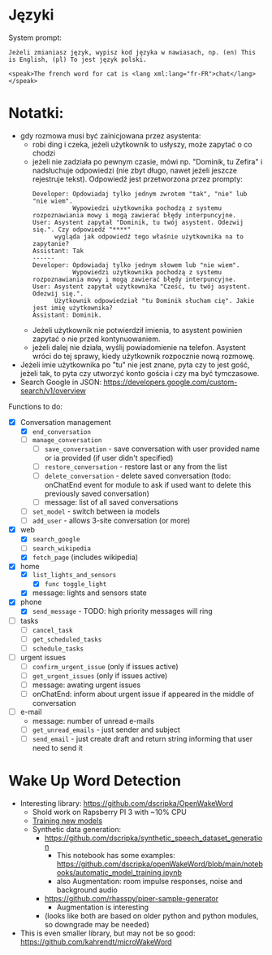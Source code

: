 

# Języki

System prompt:

```
Jeżeli zmianiasz język, wypisz kod języka w nawiasach, np. (en) This is English, (pl) To jest język polski.
```

```ssml
<speak>The french word for cat is <lang xml:lang="fr-FR">chat</lang></speak>
```

# Notatki:
 - gdy rozmowa musi być zainicjowana przez asystenta:
   - robi ding i czeka, jeżeli użytkownik to usłyszy, może zapytać o co chodzi
   - jeżeli nie zadziała po pewnym czasie, mówi np. "Dominik, tu Zefira" i nadsłuchuje odpowiedzi (nie zbyt długo, nawet jeżeli jeszcze rejestruje tekst).
     Odpowiedź jest przetworzona przez prompty:
     ```
     Developer: Opdowiadaj tylko jednym zwrotem "tak", "nie" lub "nie wiem".
                Wypowiedzi użytkownika pochodzą z systemu rozpoznawiania mowy i mogą zawierać błędy interpuncyjne.
     User: Asystent zapytał "Dominik, tu twój asystent. Odezwij się.". Czy odpowiedź "****"
           wygląda jak odpowiedź tego właśnie użytkownika na to zapytanie?
     Assistant: Tak
     ------
     Developer: Opdowiadaj tylko jednym słowem lub "nie wiem".
                Wypowiedzi użytkownika pochodzą z systemu rozpoznawiania mowy i mogą zawierać błędy interpuncyjne.
     User: Asystent zapytał użytkownika "Cześć, tu twój asystent. Odezwij się.".
           Użytkownik odpowiedział "tu Dominik słucham cię". Jakie jest imię użytkownika?
     Assistant: Dominik.
     ```
   - Jeżeli użytkownik nie potwierdził imienia, to asystent powinien zapytać o nie przed kontynuowaniem.
   - jeżeli dalej nie działa, wyślij powiadomienie na telefon. Asystent wróci do tej sprawy, kiedy użytkownik rozpocznie nową rozmowę.
 - Jeżeli imie użytkownika po "tu" nie jest znane, pyta czy to jest gość, jeżeli tak, to pyta czy utworzyć konto gościa i czy ma być tymczasowe.
 - Search Google in JSON: https://developers.google.com/custom-search/v1/overview

Functions to do:
* [x] Conversation management
  * [x] `end_conversation`
  * [ ] `manage_conversation`
    * [ ] `save_conversation` - save conversation with user provided name or ia provided (if user didn't specified)
    * [ ] `restore_conversation` - restore last or any from the list
    * [ ] `delete_conversation` - delete saved conversation (todo: onChatEnd event for module to ask if used want to delete this previously saved conversation)
    * [ ] message: list of all saved conversations
  * [ ] `set_model` - switch between ia models
  * [ ] `add_user` - allows 3-site conversation (or more)
* [x] web
  * [x] `search_google`
  * [ ] `search_wikipedia`
  * [x] `fetch_page` (includes wikipedia)
* [x] home
  * [x] `list_lights_and_sensors`
    * [x] `func toggle_light`
  * [x] message: lights and sensors state
* [x] phone
  * [x] `send_message` - TODO: high priority messages will ring
* [ ] tasks
  * [ ] `cancel_task`
  * [ ] `get_scheduled_tasks`
  * [ ] `schedule_tasks`
* [ ] urgent issues
  * [ ] `confirm_urgent_issue` (only if issues active)
  * [ ] `get_urgent_issues` (only if issues active)
  * [ ] message: awating urgent issues
  * [ ] onChatEnd: inform about urgent issue if appeared in the middle of conversation
* [ ] e-mail
  * message: number of unread e-mails
  * [ ] `get_unread_emails` - just sender and subject
  * [ ] `send_email` - just create draft and return string informing that user need to send it

# Wake Up Word Detection

* Interesting library: https://github.com/dscripka/OpenWakeWord
  * Shold work on Rapsberry PI 3 with ~10% CPU
  * [Training new models](https://github.com/dscripka/OpenWakeWord?tab=readme-ov-file#training-new-models)
  * Synthetic data generation:
    * https://github.com/dscripka/synthetic_speech_dataset_generation
      * This notebook has some examples: https://github.com/dscripka/openWakeWord/blob/main/notebooks/automatic_model_training.ipynb
      * also Augmentation: room impulse responses, noise and background audio
    * https://github.com/rhasspy/piper-sample-generator
      * Augmentation is interesting
    * (looks like both are based on older python and python modules, so downgrade may be needed)
* This is even smaller library, but may not be so good: https://github.com/kahrendt/microWakeWord
